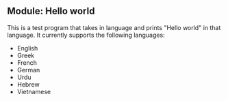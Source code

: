 ## Module: Hello world

This is a test program that takes in language and prints "Hello world" in that language.
It currently supports the following languages:
- English
- Greek
- French
- German
- Urdu
- Hebrew
- Vietnamese
